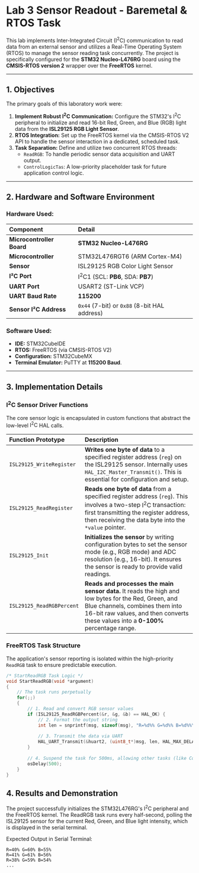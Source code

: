 # Lab 3 Sensor Readout - Baremetal & RTOS Task

This lab implements Inter-Integrated Circuit ($\text{I}^2\text{C}$) communication to read data from an external sensor and utilizes a Real-Time Operating System (RTOS) to manage the sensor reading task concurrently. The project is specifically configured for the **STM32 Nucleo-L476RG** board using the **CMSIS-RTOS version 2** wrapper over the **FreeRTOS** kernel.

---

## 1. Objectives

The primary goals of this laboratory work were:

1.  **Implement Robust $\text{I}^2\text{C}$ Communication:** Configure the $\text{STM32}$'s $\text{I}^2\text{C}$ peripheral to initialize and read 16-bit Red, Green, and Blue (RGB) light data from the **ISL29125 RGB Light Sensor**.
2.  **RTOS Integration:** Set up the FreeRTOS kernel via the CMSIS-RTOS V2 API to handle the sensor interaction in a dedicated, scheduled task.
3.  **Task Separation:** Define and utilize two concurrent $\text{RTOS}$ threads:
    * `ReadRGB`: To handle periodic sensor data acquisition and $\text{UART}$ output.
    * `ControlLogicTas`: A low-priority placeholder task for future application control logic.

---

## 2. Hardware and Software Environment

### Hardware Used:

| Component | Detail |
| :--- | :--- |
| **Microcontroller Board** | **STM32 Nucleo-L476RG** |
| **Microcontroller** | STM32L476RGT6 ($\text{ARM Cortex-M4}$) |
| **Sensor** | $\text{ISL29125}$ RGB Color Light Sensor |
| **I²C Port** | $\text{I}^2\text{C1}$ (SCL: **PB6**, SDA: **PB7**) |
| **UART Port** | $\text{USART2}$ ($\text{ST-Link VCP}$) |
| **UART Baud Rate** | **115200** |
| **Sensor I²C Address** | `0x44` (7-bit) or `0x88` (8-bit $\text{HAL}$ address) |

### Software Used:

* **IDE:** STM32CubeIDE
* **RTOS:** FreeRTOS (via CMSIS-RTOS V2)
* **Configuration:** STM32CubeMX
* **Terminal Emulator:** PuTTY at **115200 Baud**.

---

## 3. Implementation Details

### $\text{I}^2\text{C}$ Sensor Driver Functions

The core sensor logic is encapsulated in custom functions that abstract the low-level $\text{I}^2\text{C}$ $\text{HAL}$ calls.

| Function Prototype | Description |
| :--- | :--- |
| `ISL29125_WriteRegister` | **Writes one byte of data** to a specified register address (`reg`) on the $\text{ISL29125}$ sensor. Internally uses `HAL_I2C_Master_Transmit()`. This is essential for configuration and setup. |
| `ISL29125_ReadRegister` | **Reads one byte of data** from a specified register address (`reg`). This involves a two-step $\text{I}^2\text{C}$ transaction: first transmitting the register address, then receiving the data byte into the `*value` pointer. |
| `ISL29125_Init` | **Initializes the sensor** by writing configuration bytes to set the sensor mode (e.g., RGB mode) and $\text{ADC}$ resolution (e.g., 16-bit). It ensures the sensor is ready to provide valid readings. |
| `ISL29125_ReadRGBPercent` | **Reads and processes the main sensor data.** It reads the high and low bytes for the Red, Green, and Blue channels, combines them into 16-bit raw values, and then converts these values into a **0-100%** percentage range. |

### FreeRTOS Task Structure

The application's sensor reporting is isolated within the high-priority `ReadRGB` task to ensure predictable execution.

```c
/* StartReadRGB Task Logic */
void StartReadRGB(void *argument)
{
    // The task runs perpetually
    for(;;)
    {
        // 1. Read and convert RGB sensor values
        if (ISL29125_ReadRGBPercent(&r, &g, &b) == HAL_OK) {
            // 2. Format the output string
            int len = snprintf(msg, sizeof(msg), "R=%d%% G=%d%% B=%d%%\r\n", r, g, b);
            
            // 3. Transmit the data via UART
            HAL_UART_Transmit(&huart2, (uint8_t*)msg, len, HAL_MAX_DELAY);
        }
        
        // 4. Suspend the task for 500ms, allowing other tasks (like ControlLogicTas) to run
        osDelay(500); 
    }
}
```

## 4. Results and Demonstration
The project successfully initializes the STM32L476RG's $\text{I}^2\text{C}$ peripheral and the FreeRTOS kernel. The ReadRGB task runs every half-second, polling the ISL29125 sensor for the current Red, Green, and Blue light intensity, which is displayed in the serial terminal.

Expected Output in Serial Terminal:

```
R=40% G=60% B=55%
R=41% G=61% B=56%
R=38% G=59% B=54%
...
```

